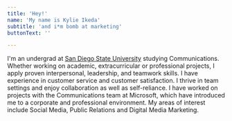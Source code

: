 ```yaml
---
title: 'Hey!'
name: 'My name is Kylie Ikeda'
subtitle: 'and i*m bomb at marketing'
buttonText: ''

---
```


I'm an undergrad at [San Diego State University](https://www.sdsu.edu/) studying Communications. Whether working on academic, extracurricular or professional projects, I apply proven interpersonal, leadership, and teamwork skills. I have experience in customer service and customer satisfaction. I thrive in team settings and enjoy collaboration as well as self-reliance. I have worked on projects with the Communications team at Microsoft, which have introduced me to a corporate and professional environment. My areas of interest include Social Media, Public Relations and Digital Media Marketing.